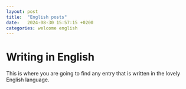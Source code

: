 ```yaml
---
layout: post
title:  "English posts"
date:   2024-08-30 15:57:15 +0200
categories: welcome english
---
```


# Writing in English

This is where you are going to find any entry that is written in the lovely English language.
